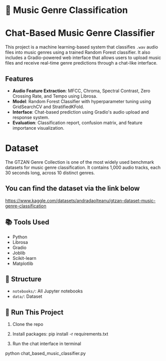 # 🎵 Music Genre Classification

# Chat-Based Music Genre Classifier

This project is a machine learning-based system that classifies `.wav` audio files into music genres using a trained Random Forest classifier. It also includes a Gradio-powered web interface that allows users to upload music files and receive real-time genre predictions through a chat-like interface.

## Features
- **Audio Feature Extraction**: MFCC, Chroma, Spectral Contrast, Zero Crossing Rate, and Tempo using Librosa.
- **Model**: Random Forest Classifier with hyperparameter tuning using GridSearchCV and StratifiedKFold.
- **Interface**: Chat-based prediction using Gradio's audio upload and response system.
- **Evaluation**: Classification report, confusion matrix, and feature importance visualization.

# Dataset

The GTZAN Genre Collection is one of the most widely used benchmark datasets for music genre classification. It contains 1,000 audio tracks, each 30 seconds long, across 10 distinct genres.


## You can find the dataset via the link below

 https://www.kaggle.com/datasets/andradaolteanu/gtzan-dataset-music-genre-classification


## 📚 Tools Used
- Python
- Librosa
- Gradio
- Joblib
- Scikit-learn
- Matplotlib

## 📂 Structure
- `notebooks/`: All Jupyter notebooks
- `data/`: Dataset 


## 🚀 Run This Project
1. Clone the repo

2. Install packages:
pip install -r requirements.txt

3. Run the chat interface in terminal

python chat_based_music_classifier.py


